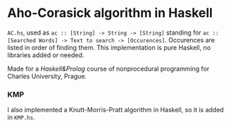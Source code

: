 # Aho-Corasick algorithm in Haskell

`AC.hs`, used as `ac :: [String] -> String -> [String]` standing for `ac :: [Searched Words] -> Text to search -> [Occurences]`. Occurences are listed in order of finding them. This implementation is pure Haskell, no libraries added or needed.

Made for a _Haskell&Prolog_ course of nonprocedural programming for Charles University, Prague.

### KMP

I also implemented a Knutt-Morris-Pratt algorithm in Haskell, so it is added in `KMP.hs`.
